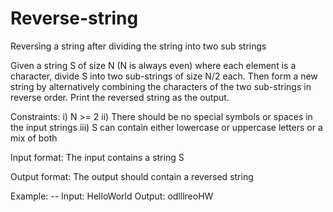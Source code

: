 # Reverse-string
Reversing a string after dividing the string into two sub strings


Given a string S of size N (N is always even) where each element is a character, divide S into two sub-strings of size N/2 each. Then form a new string by alternatively combining the characters of the two sub-strings in reverse order. Print the reversed string as the output.

Constraints:
i) N >= 2
ii) There should be no special symbols or spaces in the input strings
iii) S can contain either lowercase or uppercase letters or a mix of both

Input format:
The input contains a string S

Output format:
The output should contain a reversed string

Example:
-- Input: HelloWorld
   Output: odlllreoHW
